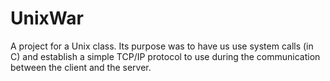 # UnixWar
A project for a Unix class. Its purpose was to have us use system calls (in C) and establish a simple TCP/IP protocol to use during the communication between the client and the server.
